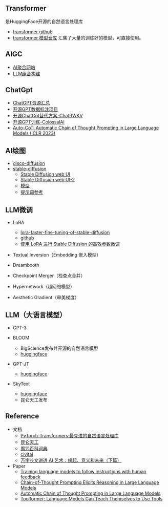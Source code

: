 
## Transformer 
是HuggingFace开源的自然语言处理库
- [transformer github](https://github.com/huggingface/transformers)
- [transformer 模型仓库](https://huggingface.co/models?sort=downloads&search=chat) 汇集了大量的训练好的模型，可直接使用。

## AIGC
- [AI聚合网站](https://www.futurepedia.io/)
- [LLM组合构建](https://github.com/hwchase17/langchain)

## ChatGpt
- [ChatGPT资源汇总](https://github.com/chenweiphd/ChatGPT-Hub) 
- [开源GPT数据标注项目](https://github.com/LAION-AI/Open-Assistant)
- [开源ChatGpt替代方案-ChatRWKV](https://github.com/BlinkDL/ChatRWKV)
- [开源GPT训练-ColossalAI](https://github.com/hpcaitech/ColossalAI)
- [Auto-CoT: Automatic Chain of Thought Prompting in Large Language Models (ICLR 2023)](https://github.com/amazon-science/auto-cot)

## AI绘图
* [disco-diffusion](https://github.com/alembics/disco-diffusion)
* [stable-diffusion](https://github.com/CompVis/stable-diffusion)
    - [Stable Diffusion web UI](https://github.com/Sygil-Dev/sygil-webui)
    - [Stable Diffusion web UI-2](https://github.com/AUTOMATIC1111/stable-diffusion-webui)
    - [模型](https://huggingface.co/CompVis/stable-diffusion-v1-4)
    - [提示词参考](https://mpost.io/top-50-text-to-image-prompts-for-ai-art-generators-midjourney-and-dall-e/)

## LLM微调
* LoRA
    - [lora-faster-fine-tuning-of-stable-diffusion](https://replicate.com/blog/lora-faster-fine-tuning-of-stable-diffusion)
    - [github](https://github.com/cloneofsimo/lora)
    - [使用 LoRA 进行 Stable Diffusion 的高效参数微调](https://hub.baai.ac.cn/view/24035)

* Textual Inversion（Embedding 嵌入模型）
* Dreambooth
* Checkpoint Merger（检查点合并）
* Hypernetwork（超网络模型）
* Aesthetic Gradient（审美梯度）

## LLM（大语言模型）
* GPT-3
* BLOOM
    - BigScience发布并开源的自然语言模型
    - [huggingface](https://huggingface.co/bigscience/bloom)
* GPT-JT
    - [huggingface](https://huggingface.co/togethercomputer)

* SkyText
    - [huggingface](https://huggingface.co/SkyWork)
    - 昆仑天工发布

## Reference
* 文档
    - [PyTorch-Transformers:最先进的自然语言处理库](https://www.jianshu.com/p/e4ce00a41781)
    - [昆仑天工](https://mp.weixin.qq.com/s/dSwaBbqy5ZKk6SJIg34eWg)
    - [魔咒百科词典](https://aitag.top/)
    - [civitai](https://civitai.com/)
    - [万字长文讲透 AI 艺术：缘起、意义和未来（下篇）](https://foresightnews.pro/article/detail/19449)
* Paper
    - [Training language models to follow instructions with human feedback](https://arxiv.org/abs/2203.02155)
    - [Chain-of-Thought Prompting Elicits Reasoning in Large Language Models](https://arxiv.org/pdf/2201.11903.pdf)
    - [Automatic Chain of Thought Prompting in Large Language Models](https://arxiv.org/abs/2210.03493)
    - [Toolformer: Language Models Can Teach Themselves to Use Tools](https://arxiv.org/pdf/2302.04761.pdf)
